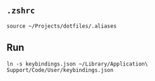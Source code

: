 ## `.zshrc`
```
source ~/Projects/dotfiles/.aliases
```

## Run
```
ln -s keybindings.json ~/Library/Application\ Support/Code/User/keybindings.json
```